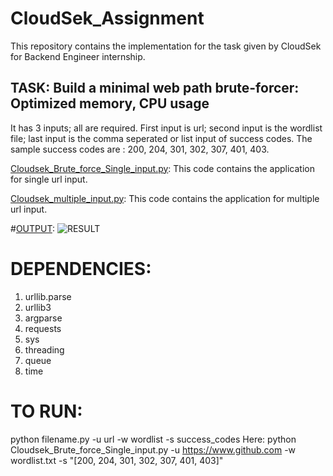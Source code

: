 # CloudSek_Assignment
This repository contains the implementation for the task given by CloudSek for Backend Engineer internship.


## TASK: Build a minimal web path brute-forcer: Optimized memory, CPU usage
It has 3 inputs; all are required.
First input is url; second input is the wordlist file; last input is the comma seperated or list input of success codes.
The sample success codes are : 200, 204, 301, 302, 307, 401, 403.

[Cloudsek_Brute_force_Single_input.py](https://github.com/Rtiwary-1/CloudSek_Assignment/blob/main/Cloudsek_Brute_force_Single_input.py):
This code contains the application for single url input.

[Cloudsek_multiple_input.py](https://github.com/Rtiwary-1/CloudSek_Assignment/blob/main/Cloudsek_multiple_input.py):
This code contains the application for multiple url input.

#[OUTPUT](https://github.com/Rtiwary-1/CloudSek_Assignment/blob/main/Output_code.PNG):
![RESULT](https://github.com/Rtiwary-1/CloudSek_Assignment/blob/main/Output_code.PNG)

# DEPENDENCIES:
1. urllib.parse
2. urllib3
3. argparse
4. requests
5. sys
6. threading
7. queue
8. time

# TO RUN:
python filename.py -u url -w wordlist -s success_codes
Here: python Cloudsek_Brute_force_Single_input.py -u https://www.github.com -w wordlist.txt -s "[200, 204, 301, 302, 307, 401, 403]"
